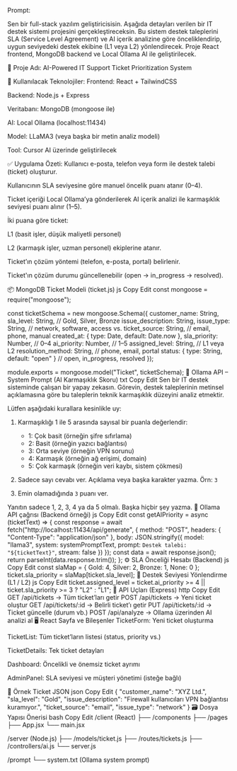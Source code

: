 Prompt:

Sen bir full-stack yazılım geliştiricisisin. Aşağıda detayları verilen bir IT destek sistemi projesini gerçekleştireceksin. Bu sistem destek taleplerini SLA (Service Level Agreement) ve AI içerik analizine göre önceliklendirip, uygun seviyedeki destek ekibine (L1 veya L2) yönlendirecek. Proje React frontend, MongoDB backend ve Local Ollama AI ile geliştirilecek.

🧱 Proje Adı:
AI-Powered IT Support Ticket Prioritization System

🔧 Kullanılacak Teknolojiler:
Frontend: React + TailwindCSS

Backend: Node.js + Express

Veritabanı: MongoDB (mongoose ile)

AI: Local Ollama (localhost:11434)

Model: LLaMA3 (veya başka bir metin analiz modeli)

Tool: Cursor AI üzerinde geliştirilecek

✅ Uygulama Özeti:
Kullanıcı e-posta, telefon veya form ile destek talebi (ticket) oluşturur.

Kullanıcının SLA seviyesine göre manuel öncelik puanı atanır (0–4).

Ticket içeriği Local Ollama’ya gönderilerek AI içerik analizi ile karmaşıklık seviyesi puanı alınır (1–5).

İki puana göre ticket:

L1 (basit işler, düşük maliyetli personel)

L2 (karmaşık işler, uzman personel)
ekiplerine atanır.

Ticket’ın çözüm yöntemi (telefon, e-posta, portal) belirlenir.

Ticket'ın çözüm durumu güncellenebilir (open → in_progress → resolved).

📦 MongoDB Ticket Modeli (ticket.js)
js
Copy
Edit
const mongoose = require("mongoose");

const ticketSchema = new mongoose.Schema({
customer_name: String,
sla_level: String, // Gold, Silver, Bronze
issue_description: String,
issue_type: String, // network, software, access vs.
ticket_source: String, // email, phone, manual
created_at: { type: Date, default: Date.now },
sla_priority: Number, // 0–4
ai_priority: Number, // 1–5
assigned_level: String, // L1 veya L2
resolution_method: String, // phone, email, portal
status: { type: String, default: "open" } // open, in_progress, resolved
});

module.exports = mongoose.model("Ticket", ticketSchema);
🧠 Ollama API – System Prompt (AI Karmaşıklık Skoru)
txt
Copy
Edit
Sen bir IT destek sisteminde çalışan bir yapay zekasın. Görevin, destek taleplerinin metinsel açıklamasına göre bu taleplerin teknik karmaşıklık düzeyini analiz etmektir.

Lütfen aşağıdaki kurallara kesinlikle uy:

1. Karmaşıklığı 1 ile 5 arasında sayısal bir puanla değerlendir:

   - 1: Çok basit (örneğin şifre sıfırlama)
   - 2: Basit (örneğin yazıcı bağlantısı)
   - 3: Orta seviye (örneğin VPN sorunu)
   - 4: Karmaşık (örneğin ağ erişimi, domain)
   - 5: Çok karmaşık (örneğin veri kaybı, sistem çökmesi)

2. Sadece sayı cevabı ver. Açıklama veya başka karakter yazma. Örn: `3`

3. Emin olamadığında `3` puanı ver.

Yanıtın sadece 1, 2, 3, 4 ya da 5 olmalı. Başka hiçbir şey yazma.
🔁 Ollama API çağrısı (Backend örneği)
js
Copy
Edit
const getAIPriority = async (ticketText) => {
const response = await fetch("http://localhost:11434/api/generate", {
method: "POST",
headers: { "Content-Type": "application/json" },
body: JSON.stringify({
model: "llama3",
system: systemPromptText,
prompt: `Destek talebi: "${ticketText}"`,
stream: false
})
});
const data = await response.json();
return parseInt(data.response.trim());
};
⚙️ SLA Önceliği Hesabı (Backend)
js
Copy
Edit
const slaMap = {
Gold: 4,
Silver: 2,
Bronze: 1,
None: 0
};
ticket.sla_priority = slaMap[ticket.sla_level];
🎯 Destek Seviyesi Yönlendirme (L1 / L2)
js
Copy
Edit
ticket.assigned_level = ticket.ai_priority >= 4 || ticket.sla_priority >= 3
? "L2"
: "L1";
🧩 API Uçları (Express)
http
Copy
Edit
GET /api/tickets → Tüm ticket’ları getir
POST /api/tickets → Yeni ticket oluştur
GET /api/tickets/:id → Belirli ticket’ı getir
PUT /api/tickets/:id → Ticket güncelle (durum vb.)
POST /api/analyze → Ollama üzerinden AI analizi al
🖥️ React Sayfa ve Bileşenler
TicketForm: Yeni ticket oluşturma

TicketList: Tüm ticket’ların listesi (status, priority vs.)

TicketDetails: Tek ticket detayları

Dashboard: Öncelikli ve önemsiz ticket ayrımı

AdminPanel: SLA seviyesi ve müşteri yönetimi (isteğe bağlı)

🧪 Örnek Ticket JSON
json
Copy
Edit
{
"customer_name": "XYZ Ltd.",
"sla_level": "Gold",
"issue_description": "Firewall kullanıcıları VPN bağlantısı kuramıyor.",
"ticket_source": "email",
"issue_type": "network"
}
🗃️ Dosya Yapısı Önerisi
bash
Copy
Edit
/client (React)
├── /components
├── /pages
├── App.jsx
└── main.jsx

/server (Node.js)
├── /models/ticket.js
├── /routes/tickets.js
├── /controllers/ai.js
└── server.js

/prompt
└── system.txt (Ollama system prompt)
